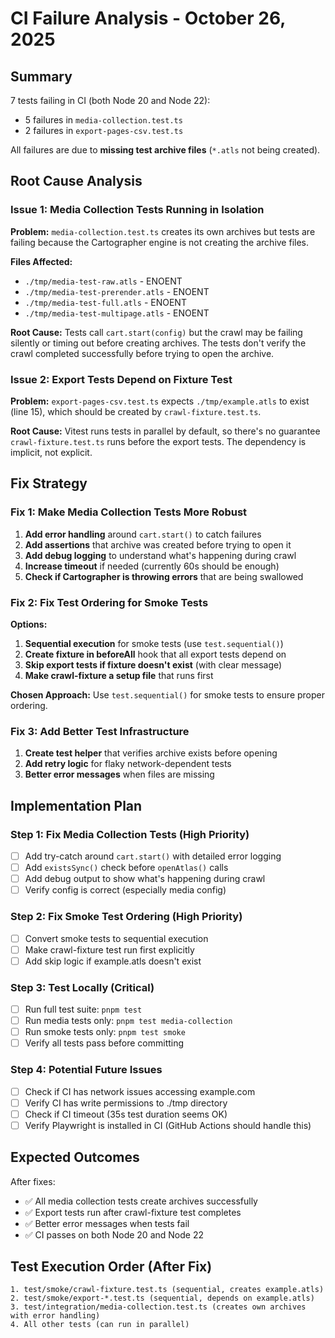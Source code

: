 # CI Failure Analysis - October 26, 2025

## Summary
7 tests failing in CI (both Node 20 and Node 22):
- 5 failures in `media-collection.test.ts` 
- 2 failures in `export-pages-csv.test.ts`

All failures are due to **missing test archive files** (`*.atls` not being created).

## Root Cause Analysis

### Issue 1: Media Collection Tests Running in Isolation
**Problem:** `media-collection.test.ts` creates its own archives but tests are failing because the Cartographer engine is not creating the archive files.

**Files Affected:**
- `./tmp/media-test-raw.atls` - ENOENT
- `./tmp/media-test-prerender.atls` - ENOENT  
- `./tmp/media-test-full.atls` - ENOENT
- `./tmp/media-test-multipage.atls` - ENOENT

**Root Cause:** Tests call `cart.start(config)` but the crawl may be failing silently or timing out before creating archives. The tests don't verify the crawl completed successfully before trying to open the archive.

### Issue 2: Export Tests Depend on Fixture Test
**Problem:** `export-pages-csv.test.ts` expects `./tmp/example.atls` to exist (line 15), which should be created by `crawl-fixture.test.ts`.

**Root Cause:** Vitest runs tests in parallel by default, so there's no guarantee `crawl-fixture.test.ts` runs before the export tests. The dependency is implicit, not explicit.

## Fix Strategy

### Fix 1: Make Media Collection Tests More Robust
1. **Add error handling** around `cart.start()` to catch failures
2. **Add assertions** that archive was created before trying to open it
3. **Add debug logging** to understand what's happening during crawl
4. **Increase timeout** if needed (currently 60s should be enough)
5. **Check if Cartographer is throwing errors** that are being swallowed

### Fix 2: Fix Test Ordering for Smoke Tests
**Options:**
1. **Sequential execution** for smoke tests (use `test.sequential()`)
2. **Create fixture in beforeAll** hook that all export tests depend on
3. **Skip export tests if fixture doesn't exist** (with clear message)
4. **Make crawl-fixture a setup file** that runs first

**Chosen Approach:** Use `test.sequential()` for smoke tests to ensure proper ordering.

### Fix 3: Add Better Test Infrastructure
1. **Create test helper** that verifies archive exists before opening
2. **Add retry logic** for flaky network-dependent tests
3. **Better error messages** when files are missing

## Implementation Plan

### Step 1: Fix Media Collection Tests (High Priority)
- [ ] Add try-catch around `cart.start()` with detailed error logging
- [ ] Add `existsSync()` check before `openAtlas()` calls
- [ ] Add debug output to show what's happening during crawl
- [ ] Verify config is correct (especially media config)

### Step 2: Fix Smoke Test Ordering (High Priority)
- [ ] Convert smoke tests to sequential execution
- [ ] Make crawl-fixture test run first explicitly
- [ ] Add skip logic if example.atls doesn't exist

### Step 3: Test Locally (Critical)
- [ ] Run full test suite: `pnpm test`
- [ ] Run media tests only: `pnpm test media-collection`
- [ ] Run smoke tests only: `pnpm test smoke`
- [ ] Verify all tests pass before committing

### Step 4: Potential Future Issues
- [ ] Check if CI has network issues accessing example.com
- [ ] Verify CI has write permissions to ./tmp directory
- [ ] Check if CI timeout (35s test duration seems OK)
- [ ] Verify Playwright is installed in CI (GitHub Actions should handle this)

## Expected Outcomes

After fixes:
- ✅ All media collection tests create archives successfully
- ✅ Export tests run after crawl-fixture test completes
- ✅ Better error messages when tests fail
- ✅ CI passes on both Node 20 and Node 22

## Test Execution Order (After Fix)

```
1. test/smoke/crawl-fixture.test.ts (sequential, creates example.atls)
2. test/smoke/export-*.test.ts (sequential, depends on example.atls)
3. test/integration/media-collection.test.ts (creates own archives with error handling)
4. All other tests (can run in parallel)
```
